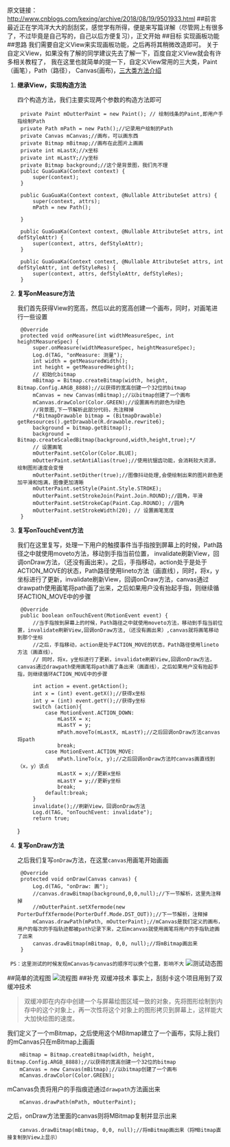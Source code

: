 原文链接：http://www.cnblogs.com/kexing/archive/2018/08/19/9501933.html
##前言
最近正在学鸿洋大大的刮刮奖，感觉学有所得，便是来写篇详解（尽管网上有很多了，不过毕竟是自己写的，自己以后方便复习），正文开始
##目标
实现画板功能
##思路
我们需要自定义View来实现画板功能，之后再将其稍微改造即可。
关于自定义View，如果没有了解的同学建议先去了解一下，百度自定义View就会有许多相关教程了，
我在这里也就简单的提一下，自定义View常用的三大类，Paint（画笔），Path（路径），
Canvas(画布)，[三大类方法介绍](https://www.cnblogs.com/kexing/p/9497804.html)

1. **继承View，实现构造方法**

	四个构造方法，我们主要实现两个参数的构造方法即可
		 
		 
	    private Paint mOutterPaint = new Paint(); // 绘制线条的Paint,即用户手指绘制Path
	    private Path mPath = new Path();//记录用户绘制的Path
	    private Canvas mCanvas;//画布，可以画东西
	    private Bitmap mBitmap;//画布在此图片上画画
	    private int mLastX;//x坐标
	    private int mLastY;//y坐标
	    private Bitmap background;//这个是背景图，我们先不理
		public GuaGuaKa(Context context) {
        	super(context);
    	}

	    public GuaGuaKa(Context context, @Nullable AttributeSet attrs) {
	        super(context, attrs);
	        mPath = new Path();
	
	    }

	    public GuaGuaKa(Context context, @Nullable AttributeSet attrs, int defStyleAttr) {
	        super(context, attrs, defStyleAttr);
	    }

	    public GuaGuaKa(Context context, @Nullable AttributeSet attrs, int defStyleAttr, int defStyleRes) {
	        super(context, attrs, defStyleAttr, defStyleRes);
	    }
    
		
3. **复写onMeasure方法**

	我们首先获得View的宽高，然后以此的宽高创建一个画布，同时，对画笔进行一些设置
	
		@Override
    	protected void onMeasure(int widthMeasureSpec, int heightMeasureSpec) {
	        super.onMeasure(widthMeasureSpec, heightMeasureSpec);
	        Log.d(TAG, "onMeasure: 测量");
	        int width = getMeasuredWidth();
	        int height = getMeasuredHeight();
	        // 初始化bitmap
	        mBitmap = Bitmap.createBitmap(width, height, Bitmap.Config.ARGB_8888);//以获得的宽高创建一个32位的bitmap
	        mCanvas = new Canvas(mBitmap);//以bitmap创建了一个画布
	        mCanvas.drawColor(Color.GREEN);//设置画布的颜色为绿色
	        //背景图,下一节解析此部分代码，先注释掉
	        /*BitmapDrawable bitmap = (BitmapDrawable) getResources().getDrawable(R.drawable.rewrite6);
	        background = bitmap.getBitmap();
	        background = Bitmap.createScaledBitmap(background,width,height,true);*/
	        // 设置画笔
	        mOutterPaint.setColor(Color.BLUE);
	        mOutterPaint.setAntiAlias(true);//使用抗锯齿功能，会消耗较大资源，绘制图形速度会变慢
	        mOutterPaint.setDither(true);//图像抖动处理,会使绘制出来的图片颜色更加平滑和饱满，图像更加清晰
	        mOutterPaint.setStyle(Paint.Style.STROKE);
	        mOutterPaint.setStrokeJoin(Paint.Join.ROUND);//圆角，平滑
	        mOutterPaint.setStrokeCap(Paint.Cap.ROUND); //圆角
	        mOutterPaint.setStrokeWidth(20); // 设置画笔宽度
		}	
4. **复写onTouchEvent方法**

	我们在这里复写，处理一下用户的触摸事件当手指按到屏幕上的时候，Path路径之中就使用moveto方法，移动到手指当前位置，
	invalidate刷新View，回调onDraw方法，（还没有画出来）。之后，手指移动，action处于是处于ACTION\_MOVE的状态，Path路径使用lineto方法（画直线），同时，将x，y坐标进行了更新，invalidate刷新View，回调onDraw方法，canvas通过drawpath使用画笔将path画了出来，之后如果用户没有抬起手指，则继续循环ACTION_MOVE中的步骤

		@Override
	    public boolean onTouchEvent(MotionEvent event) {
            //当手指按到屏幕上的时候，Path路径之中就使用moveto方法，移动到手指当前位置，invalidate刷新View,回调onDraw方法,（还没有画出来）,canvas就将画笔移动到那个坐标
            //之后，手指移动，action是处于ACTION_MOVE的状态，Path路径使用lineto方法（画直线），
            // 同时，将x，y坐标进行了更新，invalidate刷新View,回调onDraw方法，canvas通过drawpath使用画笔将path画了条出来（画直线），之后如果用户没有抬起手指，则继续循环ACTION_MOVE中的步骤

            int action = event.getAction();
            int x = (int) event.getX();//获得x坐标
            int y = (int) event.getY();//获得y坐标
            switch (action){
            	case MotionEvent.ACTION_DOWN:
	                mLastX = x; 
	                mLastY = y; 
	                mPath.moveTo(mLastX, mLastY);//之后回调onDraw方法canvas将path
	                break;
            	case MotionEvent.ACTION_MOVE:
	                mPath.lineTo(x, y);//之后回调onDraw方法时canvas画直线到（x，y）该点
	                mLastX = x;//更新x坐标
	                mLastY = y;//更新y坐标
	                break;
            	default:break;
	        }
	        invalidate();//刷新View，回调onDraw方法
	        Log.d(TAG, "onTouchEvent: invalidate");
	        return true;
    }
3. **复写onDraw方法**

	之后我们复写`onDraw`方法，在这里`canvas`用画笔开始画画
	
	
		
		@Override
	    protected void onDraw(Canvas canvas) {
		    Log.d(TAG, "onDraw: 画");
		    //canvas.drawBitmap(background,0,0,null);//下一节解析，这里先注释掉
		    //mOutterPaint.setXfermode(new PorterDuffXfermode(PorterDuff.Mode.DST_OUT));//下一节解析，注释掉
		    mCanvas.drawPath(mPath, mOutterPaint);//mCanvas是我们定义的画布，用户的每次的手指轨迹都被path记录下来，之后mcanvas就使用画笔将用户的手指轨迹画了出来
		    canvas.drawBitmap(mBitmap, 0,0, null);//将mBitmap画出来
	    }

` PS：这里测试的时候发现mCanvas与canvas的顺序可以换个位置，影响不大`
![测试动态图](https://images2018.cnblogs.com/blog/1210268/201808/1210268-20180819173845682-428358315.gif)

##简单的流程图
![流程图](https://images2018.cnblogs.com/blog/1210268/201808/1210268-20180819154854674-518255936.png)
##补充 双缓冲技术
事实上，刮刮卡这个项目用到了双缓冲技术
> 双缓冲即在内存中创建一个与屏幕绘图区域一致的对象，先将图形绘制到内存中的这个对象上，再一次性将这个对象上的图形拷贝到屏幕上，这样能大大加快绘图的速度。

我们定义了一个mBitmap，之后使用这个MBitmap建立了一个画布，实际上我们的mCanvas只在mBitmap上画画

		mBitmap = Bitmap.createBitmap(width, height, Bitmap.Config.ARGB_8888);//以获得的宽高创建一个32位的bitmap
	    mCanvas = new Canvas(mBitmap);//以bitmap创建了一个画布
	    mCanvas.drawColor(Color.GREEN);
	    
mCanvas负责将用户的手指痕迹通过`drawpath`方法画出来

		mCanvas.drawPath(mPath, mOutterPaint);

之后，onDraw方法里面的canvas则将MBitmap复制并显示出来
		
		canvas.drawBitmap(mBitmap, 0,0, null);//将mBitmap画出来（将MBitmap直接复制到View上显示）